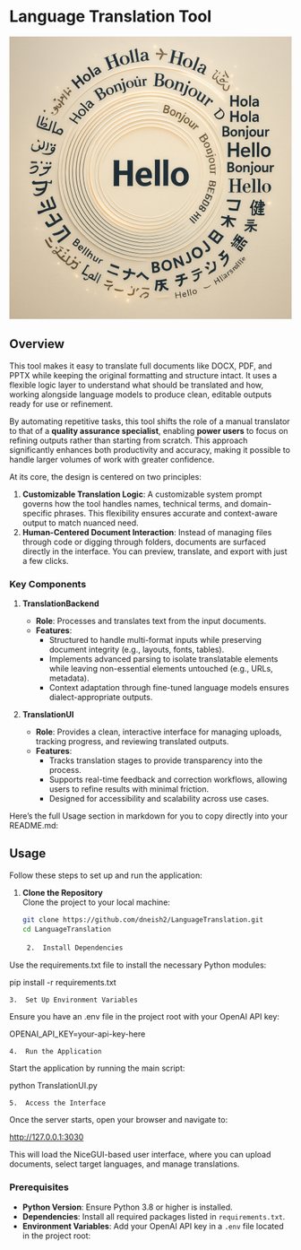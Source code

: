# Language Translation Tool

![Cover](Multilingual.png)

## Overview

This tool makes it easy to translate full documents like DOCX, PDF, and PPTX while keeping the original formatting and structure intact. It uses a flexible logic layer to understand what should be translated and how, working alongside language models to produce clean, editable outputs ready for use or refinement.

By automating repetitive tasks, this tool shifts the role of a manual translator to that of a **quality assurance specialist**, enabling **power users** to focus on refining outputs rather than starting from scratch. This approach significantly enhances both productivity and accuracy, making it possible to handle larger volumes of work with greater confidence.

At its core, the design is centered on two principles:
1. **Customizable Translation Logic**: A customizable system prompt governs how the tool handles names, technical terms, and domain-specific phrases. This flexibility ensures accurate and context-aware output to match nuanced need. 
2. **Human-Centered Document Interaction**: Instead of managing files through code or digging through folders, documents are surfaced directly in the interface. You can preview, translate, and export with just a few clicks.

### Key Components

1. **TranslationBackend**
   - **Role**: Processes and translates text from the input documents.
   - **Features**:
     - Structured to handle multi-format inputs while preserving document integrity (e.g., layouts, fonts, tables).
     - Implements advanced parsing to isolate translatable elements while leaving non-essential elements untouched (e.g., URLs, metadata).
     - Context adaptation through fine-tuned language models ensures dialect-appropriate outputs.

2. **TranslationUI**
   - **Role**: Provides a clean, interactive interface for managing uploads, tracking progress, and reviewing translated outputs.
   - **Features**:
     - Tracks translation stages to provide transparency into the process.
     - Supports real-time feedback and correction workflows, allowing users to refine results with minimal friction.
     - Designed for accessibility and scalability across use cases.

Here’s the full Usage section in markdown for you to copy directly into your README.md:

## Usage

Follow these steps to set up and run the application:

1. **Clone the Repository**  
   Clone the project to your local machine:
   ```bash
   git clone https://github.com/dneish2/LanguageTranslation.git
   cd LanguageTranslation

	2.	Install Dependencies
Use the requirements.txt file to install the necessary Python modules:

pip install -r requirements.txt

	3.	Set Up Environment Variables
Ensure you have an .env file in the project root with your OpenAI API key:

OPENAI_API_KEY=your-api-key-here

	4.	Run the Application
Start the application by running the main script:

python TranslationUI.py

	5.	Access the Interface
Once the server starts, open your browser and navigate to:

http://127.0.0.1:3030

This will load the NiceGUI-based user interface, where you can upload documents, select target languages, and manage translations.

### Prerequisites
- **Python Version**: Ensure Python 3.8 or higher is installed.
- **Dependencies**: Install all required packages listed in `requirements.txt`.
- **Environment Variables**: Add your OpenAI API key in a `.env` file located in the project root:
